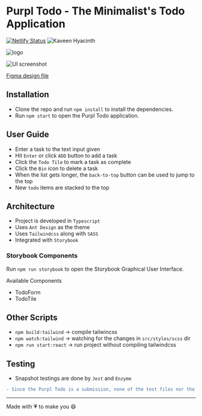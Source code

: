 # Purpl Todo - The Minimalist's Todo Application

[![Netlify Status](https://api.netlify.com/api/v1/badges/f1016973-e749-4953-a71d-237964173d0c/deploy-status)](https://app.netlify.com/sites/purpl/deploys)
![Kaveen Hyacinth](https://img.shields.io/badge/Kaveen%20Hyacinth-2021-blueviolet?style=flat)

![logo](./public/favicon.ico)

![UI screenshot](https://drive.google.com/uc?export=view&id=1rwNl8qrawvTVyg8cFlT2Bw5GctLl3HZN)

[Figma design file](https://www.figma.com/embed?embed_host=share&url=https%3A%2F%2Fwww.figma.com%2Ffile%2FJkCKaVef5Dqhhq2sPTYALD%2FPurpl-Todo%3Fnode-id%3D0%253A1)

## Installation

- Clone the repo and run `npm install` to install the dependencies.
- Run `npm start` to open the Purpl Todo application.

## User Guide

- Enter a task to the text input given
- Hit `Enter` or click `ADD` button to add a task
- Click the `Todo Tile` to mark a task as complete
- Click the `Bin` icon to delete a task
- When the list gets longer, the `back-to-top` button can be used to jump to the top
- New `todo` items are stacked to the top

## Architecture

- Project is developed in `Typescript`
- Uses `Ant Design` as the theme
- Uses `Tailwindcss` along with `SASS`
- Integrated with `Storybook`

### Storybook Components

Run `npm run storybook` to open the Storybook Graphical User Interface.

Available Components

- TodoForm
- TodoTile

## Other Scripts

- `npm build:tailwind` -> compile tailwincss
- `npm watch:tailwind` -> watching for the changes in `src/styles/scss` dir
- `npm run start:react` -> run project without compiling tailwindcss

## Testing

- Snapshot testings are done by `Jest` and `Enzyme`

```diff
- Since the Purpl Todo is a submission, none of the test files nor the non-production files are ignored
```

---

Made with 💗 to make you 😄
